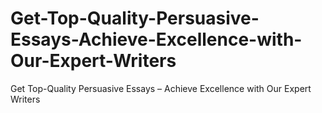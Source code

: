 # Get-Top-Quality-Persuasive-Essays-Achieve-Excellence-with-Our-Expert-Writers
Get Top-Quality Persuasive Essays – Achieve Excellence with Our Expert Writers
